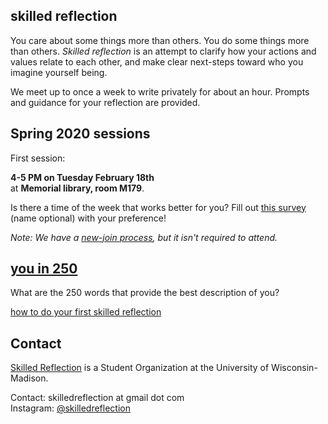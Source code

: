 ## skilled reflection 
You care about some things more than others. You do some things more than others. 
_Skilled reflection_ is an attempt to clarify how your actions and values relate to each other, and make clear next-steps toward who you imagine yourself being.

We meet up to once a week to write privately for about an hour. Prompts and guidance for your reflection are provided.

## Spring 2020 sessions

First session:

**4-5 PM on Tuesday February 18th**   
at **Memorial library, room M179**.


Is there a time of the week that works better for you? Fill out [this survey](https://www.when2meet.com/?8746417-KjJ6N) (name optional) with your preference! 

*Note: We have a [new-join process](membership.md), but it isn't required to attend.*

## [you in 250](self250.md)
What are the 250 words that provide the best description of you? 

[how to do your first skilled reflection](self250.md)


## Contact 

[Skilled Reflection](https://win.wisc.edu/organization/skilledreflection) is a Student Organization at the University of Wisconsin-Madison.

Contact: 
skilledreflection at gmail dot com  
Instagram: [@skilledreflection](https://www.instagram.com/skilledreflection/)

